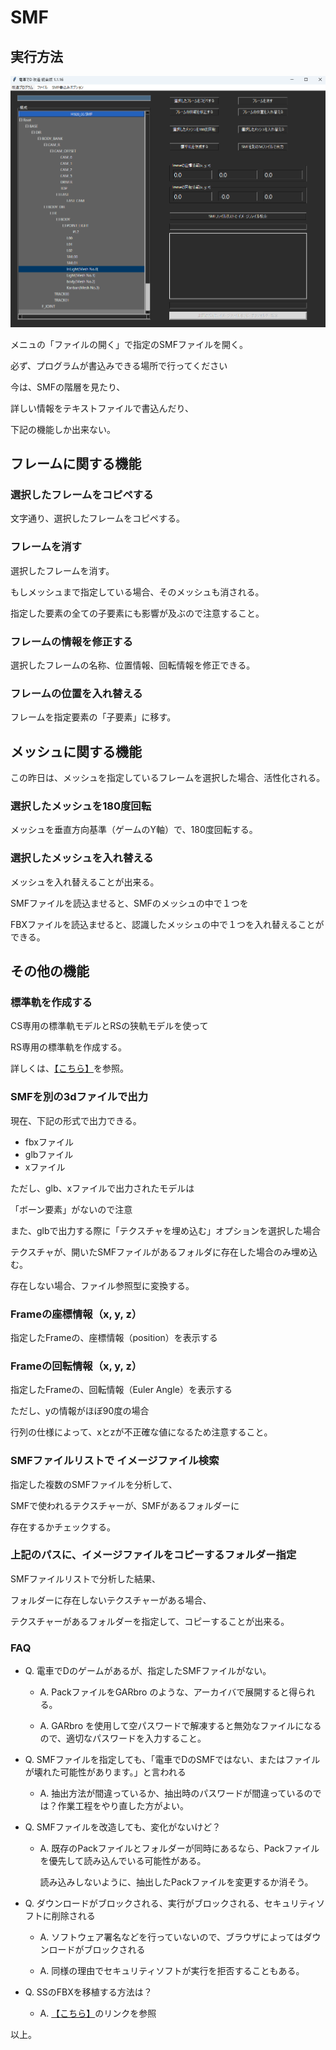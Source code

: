 # SMF


## 実行方法

![title](image/title.png)

メニュの「ファイルの開く」で指定のSMFファイルを開く。

必ず、プログラムが書込みできる場所で行ってください

今は、SMFの階層を見たり、

詳しい情報をテキストファイルで書込んだり、

下記の機能しか出来ない。

## フレームに関する機能

### 選択したフレームをコピペする

文字通り、選択したフレームをコピペする。

### フレームを消す

選択したフレームを消す。

もしメッシュまで指定している場合、そのメッシュも消される。

指定した要素の全ての子要素にも影響が及ぶので注意すること。

### フレームの情報を修正する

選択したフレームの名称、位置情報、回転情報を修正できる。

### フレームの位置を入れ替える

フレームを指定要素の「子要素」に移す。

## メッシュに関する機能

この昨日は、メッシュを指定しているフレームを選択した場合、活性化される。

### 選択したメッシュを180度回転

メッシュを垂直方向基準（ゲームのY軸）で、180度回転する。

### 選択したメッシュを入れ替える

メッシュを入れ替えることが出来る。

SMFファイルを読込ませると、SMFのメッシュの中で１つを

FBXファイルを読込ませると、認識したメッシュの中で１つを入れ替えることができる。

## その他の機能

### 標準軌を作成する

CS専用の標準軌モデルとRSの狭軌モデルを使って

RS専用の標準軌を作成する。

詳しくは、[【こちら】](STANDARD.md)を参照。

### SMFを別の3dファイルで出力

現在、下記の形式で出力できる。

 * fbxファイル
 * glbファイル
 * xファイル

ただし、glb、xファイルで出力されたモデルは

「ボーン要素」がないので注意

また、glbで出力する際に「テクスチャを埋め込む」オプションを選択した場合

テクスチャが、開いたSMFファイルがあるフォルダに存在した場合のみ埋め込む。

存在しない場合、ファイル参照型に変換する。

### Frameの座標情報（x, y, z）

指定したFrameの、座標情報（position）を表示する

### Frameの回転情報（x, y, z）

指定したFrameの、回転情報（Euler Angle）を表示する

ただし、yの情報がほぼ90度の場合

行列の仕様によって、xとzが不正確な値になるため注意すること。

### SMFファイルリストで イメージファイル検索

指定した複数のSMFファイルを分析して、

SMFで使われるテクスチャーが、SMFがあるフォルダーに

存在するかチェックする。

### 上記のパスに、イメージファイルをコピーするフォルダー指定

SMFファイルリストで分析した結果、

フォルダーに存在しないテクスチャーがある場合、

テクスチャーがあるフォルダーを指定して、コピーすることが出来る。

### FAQ


* Q. 電車でDのゲームがあるが、指定したSMFファイルがない。  

  * A. PackファイルをGARbro のような、アーカイバで展開すると得られる。

  * A. GARbro を使用して空パスワードで解凍すると無効なファイルになるので、適切なパスワードを入力すること。


* Q. SMFファイルを指定しても、「電車でDのSMFではない、またはファイルが壊れた可能性があります。」と言われる

  * A. 抽出方法が間違っているか、抽出時のパスワードが間違っているのでは？作業工程をやり直した方がよい。

* Q. SMFファイルを改造しても、変化がないけど？

  * A. 既存のPackファイルとフォルダーが同時にあるなら、Packファイルを優先して読み込んでいる可能性がある。

    読み込みしないように、抽出したPackファイルを変更するか消そう。

* Q. ダウンロードがブロックされる、実行がブロックされる、セキュリティソフトに削除される

  * A. ソフトウェア署名などを行っていないので、ブラウザによってはダウンロードがブロックされる

  * A. 同様の理由でセキュリティソフトが実行を拒否することもある。

* Q. SSのFBXを移植する方法は？

  * A. [【こちら】](FBX.md)のリンクを参照

以上。